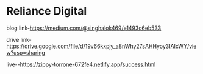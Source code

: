 
# Reliance Digital

blog link-https://medium.com/@singhalok469/e1493c6eb533

drive link-https://drive.google.com/file/d/19v66kxpjy_a8nWhy27sAHHyoy3IAIcWY/view?usp=sharing

live--https://zippy-torrone-672fe4.netlify.app/success.html
